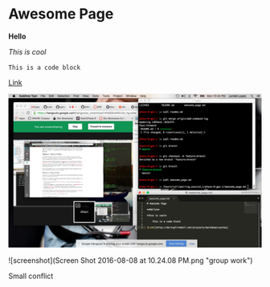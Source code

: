 # Awesome Page

**Hello**

*This is cool*

    This is a code block

[Link](http://daringfireball.net/projects/markdown/syntax)

![screenshot](https://github.com/jdollete/phase-0-gps-1/blob/master/Screen%20Shot%202016-08-08%20at%2010.24.08%20PM.png?raw=true "group work")

![screenshot](Screen Shot 2016-08-08 at 10.24.08 PM.png "group work")

Small conflict

